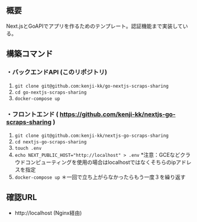 ## 概要
Next.jsとGoAPIでアプリを作るためのテンプレート。認証機能まで実装している。

## 構築コマンド
### ・バックエンドAPI (このリポジトリ)
1. `git clone git@github.com:kenji-kk/go-nextjs-scraps-sharing`
2. `cd go-nextjs-scraps-sharing`
3. `docker-compose up`
### ・フロントエンド ( https://github.com/kenji-kk/nextjs-go-scraps-sharing )
1. `git clone git@github.com:kenji-kk/nextjs-go-scraps-sharing`
2. `cd nextjs-go-scraps-sharing`
3. `touch .env`
4. `echo NEXT_PUBLIC_HOST="http://localhost" > .env` *注意：GCEなどクラウドコンピューティングを使用の場合はlocalhostではなくそちらのipアドレスを指定
5. `docker-compose up`
＊一回で立ち上がらなかったらもう一度３を繰り返す


## 確認URL
- http://localhost (Nginx経由)
